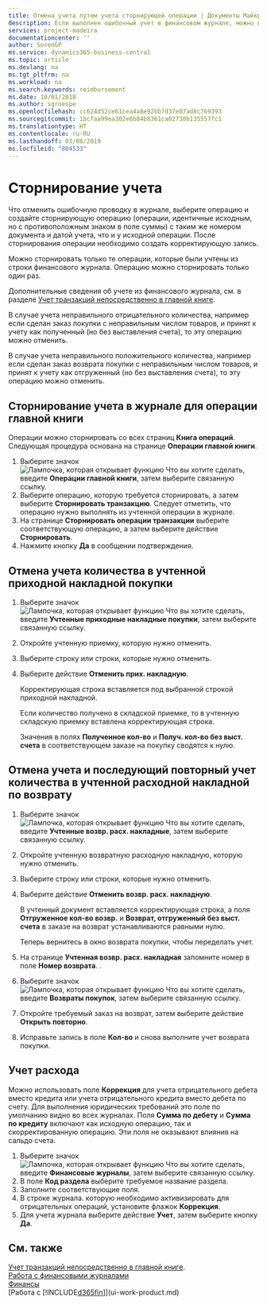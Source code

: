 ```yaml
---
title: Отмена учета путем учета сторнирующей операции | Документы Майкрософт
description: Если выполнен ошибочный учет в финансовом журнале, можно воспользоваться функцией сторнирования транзакции, чтобы отменить учет, сохранив корректный след аудита.
services: project-madeira
documentationcenter: ''
author: SorenGP
ms.service: dynamics365-business-central
ms.topic: article
ms.devlang: na
ms.tgt_pltfrm: na
ms.workload: na
ms.search.keywords: reimbursement
ms.date: 10/01/2018
ms.author: sgroespe
ms.openlocfilehash: cc624d52ce61cea4a8e92bb7d37e07ad8c769393
ms.sourcegitcommit: 1bcfaa99ea302e6b84b8361ca02730b135557fc1
ms.translationtype: HT
ms.contentlocale: ru-RU
ms.lasthandoff: 03/08/2019
ms.locfileid: "804533"
---
```

# <a name="reverse-postings"></a>Сторнирование учета
Что отменить ошибочную проводку в журнале, выберите операцию и создайте сторнирующую операцию (операции, идентичные исходным, но с противоположным знаком в поле суммы) с таким же номером документа и датой учета, что и у исходной операции. После сторнирования операции необходимо создать корректирующую запись.

Можно сторнировать только те операции, которые были учтены из строки финансового журнала. Операцию можно сторнировать только один раз.

Дополнительные сведения об учете из финансового журнала, см. в разделе [Учет транзакций непосредственно в главной книге](finance-how-post-transactions-directly.md).

В случае учета неправильного отрицательного количества, например если сделан заказ покупки с неправильным числом товаров, и принят к учету как полученный (но без выставления счета), то эту операцию можно отменить.

В случае учета неправильного положительного количества, например если сделан заказ возврата покупки с неправильным числом товаров, и принят к учету как отгруженный (но без выставления счета), то эту операцию можно отменить.   

## <a name="to-reverse-the-journal-posting-of-a-general-ledger-entry"></a>Сторнирование учета в журнале для операции главной книги
Операции можно сторнировать со всех страниц **Книга операций**. Следующая процедура основана на странице **Операции главной книги**.
1. Выберите значок ![Лампочка, которая открывает функцию Что вы хотите сделать](media/ui-search/search_small.png "Что вы хотите сделать"), введите **Операции главной книги**, затем выберите связанную ссылку.
2. Выберите операцию, которую требуется сторнировать, а затем выберите **Сторнировать транзакцию**. Следует отметить, что операцию нужно выполнять из учтенной операции в журнале.
3. На странице **Сторнировать операции транзакции** выберите соответствующую операцию, а затем выберите действие **Сторнировать**.
4. Нажмите кнопку **Да** в сообщении подтверждения.

## <a name="to-undo-a-quantity-posting-on-a-posted-purchase-receipt"></a>Отмена учета количества в учтенной приходной накладной покупки  

1.  Выберите значок ![Лампочка, которая открывает функцию Что вы хотите сделать](media/ui-search/search_small.png "Что вы хотите сделать"), введите **Учтенные приходные накладные покупки**, затем выберите связанную ссылку.  
2.  Откройте учтенную приемку, которую нужно отменить.  
3.  Выберите строку или строки, которые нужно отменить.  
4.  Выберите действие **Отменить прих. накладную**.

    Корректирующая строка вставляется под выбранной строкой приходной накладной.  

    Если количество получено в складской приемке, то в учтенную складскую приемку вставлена корректирующая строка.  

    Значения в полях **Полученное кол-во** и **Получ. кол-во без выст. счета** в соответствующем заказе на покупку сводятся к нулю.

## <a name="to-undo-and-then-redo-a-quantity-posting-on-a-posted-return-shipment"></a>Отмена учета и последующий повторный учет количества в учтенной расходной накладной по возврату

1.  Выберите значок ![Лампочка, которая открывает функцию Что вы хотите сделать](media/ui-search/search_small.png "Что вы хотите сделать"), введите **Учтенные возвр. расх. накладные**, затем выберите связанную ссылку.  
2.  Откройте учтенную возвратную расходную накладную, которую нужно отменить.
3. Выберите строку или строки, которые нужно отменить.  

4.  Выберите действие **Отменить возвр. расх. накладную**.  

    В учтенный документ вставляется корректирующая строка, а поля **Отгруженное кол-во возвр.** и **Возврат, отгруженный без выст. счета** в заказе на возврат устанавливаются равными нулю.  

    Теперь вернитесь в окно возврата покупки, чтобы переделать учет.  

5.  На странице **Учтенная возвр. расх. накладная** запомните номер в поле **Номер возврата**. .  
6.  Выберите значок ![Лампочка, которая открывает функцию Что вы хотите сделать](media/ui-search/search_small.png "Что вы хотите сделать"), введите **Возвраты покупок**, затем выберите связанную ссылку.  
7.  Откройте требуемый заказ на возврат, затем выберите действие **Открыть повторно**.  
8.  Исправьте запись в поле **Кол-во** и снова выполните учет возврата покупки.  

## <a name="to-post-a-negative-entry"></a>Учет расхода  
Можно использовать поле **Коррекция** для учета отрицательного дебета вместо кредита или учета отрицательного кредита вместо дебета по счету. Для выполнения юридических требований это поле по умолчанию видно во всех журналах. Поля **Сумма по дебету** и **Сумма по кредиту** включают как исходную операцию, так и скорректированную операцию. Эти поля не оказывают влияния на сальдо счета.  

1.  Выберите значок ![Лампочка, которая открывает функцию Что вы хотите сделать](media/ui-search/search_small.png "Что вы хотите сделать"), введите **Финансовые журналы**, затем выберите связанную ссылку.  
2.  В поле **Код раздела** выберите требуемое название раздела.  
3.  Заполните соответствующие поля.  
4.  В строке журнала. которую необходимо активизировать для отрицательных операций, установите флажок **Коррекция**.  
5.  Для учета журнала выберите действие **Учет**, затем выберите кнопку **Да**.

## <a name="see-also"></a>См. также
[Учет транзакций непосредственно в главной книге](finance-how-post-transactions-directly.md).  
[Работа с финансовыми журналами](ui-work-general-journals.md)  
[Финансы](finance.md)  
[Работа с [!INCLUDE[d365fin](includes/d365fin_md.md)]](ui-work-product.md)  
